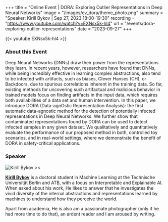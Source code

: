 +++
title = "Online Event | DORA: Exploring Outlier Representations in Deep Neural Networks"
image = "/images/ev_dora/theme_photo.png"
summary = "Speaker: Kirill Bykov | Sep 27, 2023 18:00-19:30"
recording = "https://www.youtube.com/watch?v=EXNsx5k-hI4"
url = "/events/dora-exploring-outlier-representations"
date = "2023-09-27"
+++


{{< youtube EXNsx5k-hI4 >}}

<!--more-->

<!-- ![Online Event | DORA: Exploring Outlier Representations in Deep Neural Networks ><](/images/ev_dora/theme_photo.png) -->
<!-- 
### Location

[Munich🥨NLP Discord Server](https://discord.gg/yQvKUQQsf3?event=1149409478022807675). -->


### About this Event

Deep Neural Networks (DNNs) draw their power from the representations they learn. In recent years, however, researchers have found that DNNs, while being incredibly effective in learning complex abstractions, also tend to be infected with artifacts, such as biases, Clever Hanses (CH), or Backdoors, due to spurious correlations inherent in the training data. So far, existing methods for uncovering such artifactual and malicious behavior in trained models focus on finding artifacts in the input data, which requires both availabilities of a data set and human intervention. In this paper, we introduce DORA (Data-agnOstic Representation Analysis): the first automatic data-agnostic method for the detection of potentially infected representations in Deep Neural Networks. We further show that contaminated representations found by DORA can be used to detect infected samples in any given dataset. We qualitatively and quantitatively evaluate the performance of our proposed method in both, controlled toy scenarios, and in real-world settings, where we demonstrate the benefit of DORA in safety-critical applications.

### Speaker

![Kirill Bykov ><](https://www.atb-potsdam.de/fileadmin/_processed_/4/5/csm_1900-64a3cf253181d_075d9305f4.png)

[**Kirill Bykov**](https://www.atb-potsdam.de/de/ueber-uns/team/mitarbeiter/person/kirill-bykov) is a doctoral student in Machine Learning at the Technische Universität Berlin and ATB, with a focus on Interpretable and Explainable AI. When asked about his work, He likes to answer that he investigates the vivid diversity of the internal abstractions and representations learned by machines to understand how they perceive the world.

Apart from academia, He is also am a passionate photographer (only if he had more time to do that), an ardent reader and I am aroused by writing.
